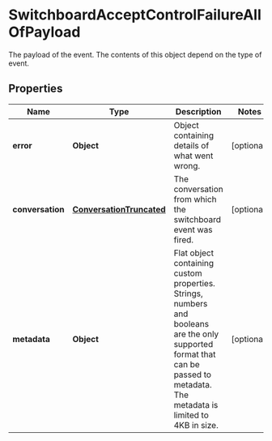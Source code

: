 

# SwitchboardAcceptControlFailureAllOfPayload

The payload of the event. The contents of this object depend on the type of event.

## Properties

| Name | Type | Description | Notes |
|------------ | ------------- | ------------- | -------------|
|**error** | **Object** | Object containing details of what went wrong. |  [optional] |
|**conversation** | [**ConversationTruncated**](ConversationTruncated.md) | The conversation from which the switchboard event was fired. |  [optional] |
|**metadata** | **Object** | Flat object containing custom properties. Strings, numbers and booleans  are the only supported format that can be passed to metadata. The metadata is limited to 4KB in size.  |  [optional] |



